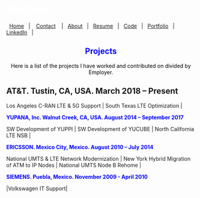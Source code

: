 #  *<span style="color:white">Portfolio  </span>*


&nbsp;&nbsp;[Home](https://manuelsr26.github.io/)&nbsp;&nbsp; | &nbsp;&nbsp; [Contact](https://manuelsr26.github.io/Contact) &nbsp;&nbsp; | &nbsp;&nbsp;[About](https://manuelsr26.github.io/about)&nbsp;&nbsp; | &nbsp;&nbsp;[Resume](https://manuelsr26.github.io/cv)&nbsp;&nbsp; | &nbsp;&nbsp;[Code](https://manuelsr26.github.io/Code)&nbsp;&nbsp; | &nbsp;&nbsp;[Portfolio](https://manuelsr26.github.io/Portfolio)&nbsp;&nbsp; |&nbsp;&nbsp; <a href="https://www.linkedin.com/in/manuel-silva-ramirez" target="_blank">LinkedIn</a> &nbsp;&nbsp;| 

## <center> <span style="color:blue"> Projects </span>  </center>

<p style="text-align: center;">
<span style="color:black">Here is a list of the projects I have worked and contributed on divided by Employer.</span>
</p>

## AT&T. Tustin, CA, USA. March 2018 – Present

Los Angeles C-RAN LTE & 5G Support | South Texas LTE Optimization | 

**<span style="color:blue">YUPANA, Inc. Walnut Creek, CA, USA. August 2014 – September 2017</span>**

SW Development of YUPPI | SW Development of YUCUBE | North California LTE NSB |

**<span style="color:blue">ERICSSON. Mexico City, Mexico. August 2010 – July 2014</span>**

National UMTS & LTE Network Modernization | New York Hybrid Migration of ATM to IP Nodes |  National UMTS Node B Rehome |

**<span style="color:blue">SIEMENS. Puebla, Mexico. November 2009 - April 2010</span>**

|Volkswagen IT Support|

